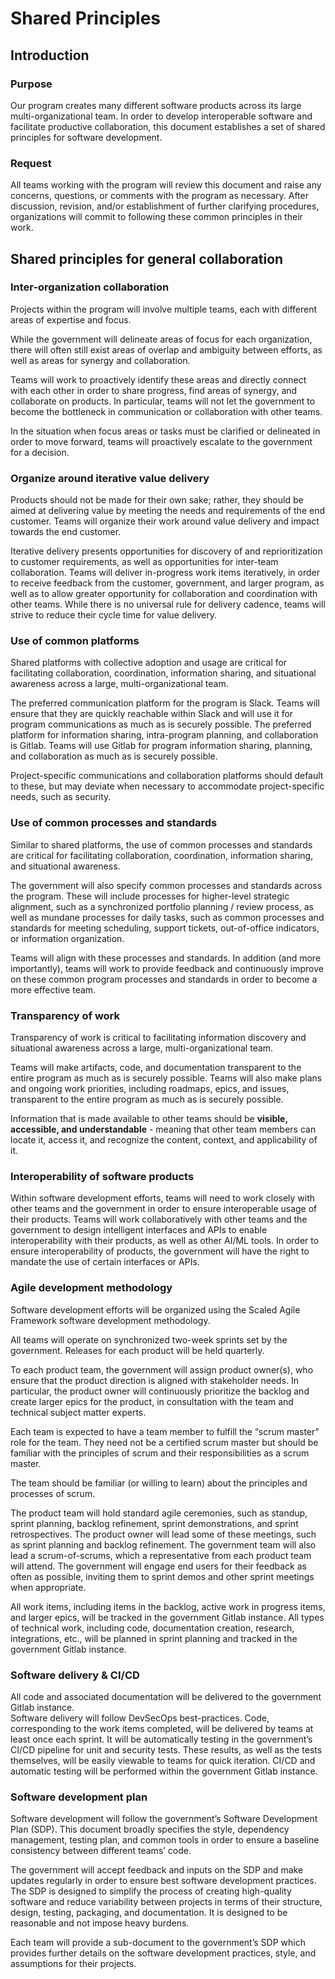 # Shared Principles

## Introduction

### Purpose

Our program creates many different software products across its large multi-organizational team. In order to develop interoperable software and facilitate productive collaboration, this document establishes a set of shared principles for software development. 

### Request

All teams working with the program will review this document and raise any concerns, questions, or comments with the program as necessary. After discussion, revision, and/or establishment of further clarifying procedures, organizations will commit to following these common principles in their work.

<!-- above this can be deleted -->

## Shared principles for general collaboration

### Inter-organization collaboration

<!-- this can go into swd methodology -->

Projects within the program will involve multiple teams, each with different areas of expertise and focus. 

While the government will delineate areas of focus for each organization, there will often still exist areas of overlap and ambiguity between efforts, as well as areas for synergy and collaboration. 

Teams will work to proactively identify these areas and directly connect with each other in order to share progress, find areas of synergy, and collaborate on products. In particular, teams will not let the government to become the bottleneck in communication or collaboration with other teams. 

In the situation when focus areas or tasks must be clarified or delineated in order to move forward, teams will proactively escalate to the government for a decision.

### Organize around iterative value delivery

<!-- this can go into swd methodology -->

Products should not be made for their own sake; rather, they should be aimed at delivering value by meeting the needs and requirements of the end customer. Teams will organize their work around value delivery and impact towards the end customer. 

Iterative delivery presents opportunities for discovery of and reprioritization to customer requirements, as well as opportunities for inter-team collaboration. Teams will deliver in-progress work items iteratively, in order to receive feedback from the customer, government, and larger program, as well as to allow greater opportunity for collaboration and coordination with other teams. While there is no universal rule for delivery cadence, teams will strive to reduce their cycle time for value delivery.

### Use of common platforms

<!--This can go into common platforms-->

Shared platforms with collective adoption and usage are critical for facilitating collaboration, coordination, information sharing, and situational awareness across a large, multi-organizational team.

The preferred communication platform for the program is Slack. Teams will ensure that they are quickly reachable within Slack and will use it for program communications as much as is securely possible. The preferred platform for information sharing, intra-program planning, and collaboration is Gitlab. Teams will use Gitlab for program information sharing, planning, and collaboration as much as is securely possible. 

Project-specific communications and collaboration platforms should default to these, but may deviate when necessary to accommodate project-specific needs, such as security.

### Use of common processes and standards

<!--This can go into common platforms-->

Similar to shared platforms, the use of common processes and standards are critical for facilitating collaboration, coordination, information sharing, and situational awareness.

The government will also specify common processes and standards across the program. These will include processes for higher-level strategic alignment, such as a synchronized portfolio planning / review process, as well as mundane processes for daily tasks, such as common processes and standards for meeting scheduling, support tickets, out-of-office indicators, or information organization. 

Teams will align with these processes and standards. In addition (and more importantly), teams will work to provide feedback and continuously improve on these common program processes and standards in order to become a more effective team.

### Transparency of work

<!-- this can go into swd methodology -->

Transparency of work is critical to facilitating information discovery and situational awareness across a large, multi-organizational team.

Teams will make artifacts, code, and documentation transparent to the entire program as much as is securely possible. Teams will also make plans and ongoing work priorities, including roadmaps, epics, and issues, transparent to the entire program as much as is securely possible. 

Information that is made available to other teams should be **visible, accessible, and understandable** - meaning that other team members can locate it, access it, and recognize the content, context, and applicability of it. 

### Interoperability of software products

<!-- This can go into SDP -->

Within software development efforts, teams will need to work closely with other teams and the government in order to ensure interoperable usage of their products.
Teams will work collaboratively with other teams and the government to design intelligent interfaces and APIs to enable interoperability with their products, as well as other AI/ML tools.
In order to ensure interoperability of products, the government will have the right to mandate the use of certain interfaces or APIs.

### Agile development methodology

<!-- This can go into swd-methodology -->

Software development efforts will be organized using the Scaled Agile Framework software development methodology. 

All teams will operate on synchronized two-week sprints set by the government. Releases for each product will be held quarterly.

To each product team, the government will assign product owner(s), who ensure that the product direction is aligned with stakeholder needs. In particular, the product owner will continuously prioritize the backlog and create larger epics for the product, in consultation with the team and technical subject matter experts.

Each team is expected to have a team member to fulfill the “scrum master” role for the team. They need not be a certified scrum master but should be familiar with the principles of scrum and their responsibilities as a scrum master. 

The team should be familiar (or willing to learn) about the principles and processes of scrum. 

The product team will hold standard agile ceremonies, such as standup, sprint planning, backlog refinement, sprint demonstrations, and sprint retrospectives. The product owner will lead some of these meetings, such as sprint planning and backlog refinement. The government team will also lead a scrum-of-scrums, which a representative from each product team will attend. The government will engage end users for their feedback as often as possible, inviting them to sprint demos and other sprint meetings when appropriate. 

All work items, including items in the backlog, active work in progress items, and larger epics, will be tracked in the government Gitlab instance. All types of technical work, including code, documentation creation, research, integrations, etc., will be planned in sprint planning and tracked in the government Gitlab instance.

### Software delivery & CI/CD

<!-- This can go into SDP CI/CD part -->

All code and associated documentation will be delivered to the government Gitlab instance.  
Software delivery will follow DevSecOps best-practices. Code, corresponding to the work items completed, will be delivered by teams at least once each sprint. It will be automatically testing in the government’s CI/CD pipeline for unit and security tests. These results, as well as the tests themselves, will be easily viewable to teams for quick iteration.
CI/CD and automatic testing will be performed within the government Gitlab instance. 

### Software development plan

<!-- This can go into SDP intro -->

Software development will follow the government’s Software Development Plan (SDP). This document broadly specifies the style, dependency management, testing plan, and common tools in order to ensure a baseline consistency between different teams’ code. 

The government will accept feedback and inputs on the SDP and make updates regularly in order to ensure best software development practices. The SDP is designed to simplify the process of creating high-quality  software and reduce variability between projects in terms of their structure, design, testing, packaging, and documentation. It is designed to be reasonable and not impose heavy burdens.

Each team will provide a sub-document to the government’s SDP which provides further details on the software development practices, style, and assumptions for their projects. 
